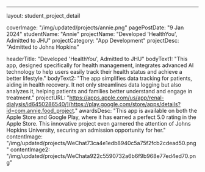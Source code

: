 ---
layout: student_project_detail

[//]: # (Project Card)
coverImage: "/img/updated/projects/annie.png"
pagePostDate: "9 Jan 2024"
studentName: "Annie"
projectName: "Developed 'HealthYou', Admitted to JHU"
projectCategory: "App Development"
projectDesc: "Admitted to Johns Hopkins"

[//]: # (Project Page/Showcase)
headerTitle: "Developed 'HealthYou', Admitted to JHU"
bodyText1: "This app, designed specifically for health management, integrates advanced AI technology to help users easily track their health status and achieve a better lifestyle."
bodyText2: "The app simplifies data tracking for patients, aiding in health recovery. It not only streamlines data logging but also analyzes it, helping patients and families better understand and engage in treatment."
projectURL: "https://apps.apple.com/us/app/renal-dialysis/id6450286540/](https://play.google.com/store/apps/details?id=com.annie.food_project."
awardsDesc: "This app is available on both the Apple Store and Google Play, where it has earned a perfect 5.0 rating in the Apple Store. This innovative project even garnered the attention of Johns Hopkins University, securing an admission opportunity for her."
contentImage: "/img/updated/projects/WeChat73ca4e1edb8940c5a75f2fcb2cdead50.png"
contentImage2: "/img/updated/projects/WeChata922c5590732a6b6f9b968e77ed4ed70.png"
